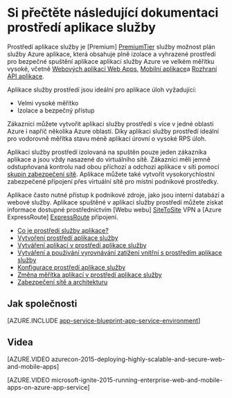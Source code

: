 <properties 
    pageTitle="Prostředí aplikace služeb | Microsoft Azure" 
    description="Co je prostředí aplikace služby Azure? Úvod do prostředí aplikace služeb." 
    keywords="Azure aplikace služby prostředí virtuální sítě, zabezpečené sítě"
    services="app-service" 
    documentationCenter="" 
    authors="stefsch" 
    manager="wpickett" 
    editor=""/>

<tags 
    ms.service="app-service" 
    ms.workload="na" 
    ms.tgt_pltfrm="na" 
    ms.devlang="na" 
    ms.topic="article" 
    ms.date="10/04/2016" 
    ms.author="stefsch"/>

# <a name="app-service-environment-documentation"></a>Si přečtěte následující dokumentaci prostředí aplikace služby

Prostředí aplikace služby je [Premium] [ PremiumTier] služby možnost plán služby Azure aplikace, která obsahuje plně izolace a vyhrazené prostředí pro bezpečné spuštění aplikace aplikaci služby Azure ve velkém měřítku vysoké, včetně [Webových aplikací Web Apps][WebApps], [Mobilní aplikace][MobileApps]a [Rozhraní API aplikace][APIApps].  

Aplikace služby prostředí jsou ideální pro aplikace úloh vyžadující:

- Velmi vysoké měřítko
- Izolace a bezpečný přístup

Zákazníci můžete vytvořit aplikaci služby prostředí s více v jedné oblasti Azure i napříč několika Azure oblastí.  Díky aplikaci služby prostředí ideální pro vodorovně měřítka stavu méně aplikací úrovní o vysoké RPS úloh.

Aplikaci služby prostředí izolovaná na spuštěn pouze jeden zákazníka aplikace a jsou vždy nasazené do virtuálního sítě.  Zákazníci měli jemně odstupňovaná kontrolu nad obou příchozí a odchozí aplikace v síti pomocí [skupin zabezpečení sítě][NetworkSecurityGroups].  Aplikace můžete také vytvořit vysokorychlostní zabezpečené připojení přes virtuální sítě pro místní podnikové prostředky.

Aplikace často nutné přístup k podnikové zdroje, jako jsou interní databází a webové služby.  Aplikace spuštěné v aplikaci služby prostředí můžete získat informace dostupné prostřednictvím [Webu webu] [ SiteToSite] VPN a [Azure ExpressRoute] [ ExpressRoute] připojení.

* [Co je prostředí služby aplikace?](../app-service-web/app-service-app-service-environment-intro.md)
* [Vytvoření prostředí aplikace služby](../app-service-web/app-service-web-how-to-create-an-app-service-environment.md)
* [Vytváření aplikací v prostředí aplikace služby](../app-service-web/app-service-web-how-to-create-a-web-app-in-an-ase.md)
* [Vytváření a používání vyrovnávání zatížení vnitřní s prostředím aplikace služby](../app-service-web/app-service-environment-with-internal-load-balancer.md)
* [Konfigurace prostředí aplikace služby](../app-service-web/app-service-web-configure-an-app-service-environment.md) 
* [Změna měřítka aplikací v prostředí aplikace služby](../app-service-web/app-service-web-scale-a-web-app-in-an-app-service-environment.md)
* [Zabezpečení sítě a architekturu](../app-service-web/app-service-app-service-environment-network-architecture-overview.md)

## <a name="how-tos"></a>Jak společnosti

[AZURE.INCLUDE [app-service-blueprint-app-service-environment](../../includes/app-service-blueprint-app-service-environment.md)]


## <a name="videos"></a>Videa
[AZURE.VIDEO azurecon-2015-deploying-highly-scalable-and-secure-web-and-mobile-apps]

[AZURE.VIDEO microsoft-ignite-2015-running-enterprise-web-and-mobile-apps-on-azure-app-service]


<!-- LINKS -->
[PremiumTier]: http://azure.microsoft.com/pricing/details/app-service/
[WebApps]: http://azure.microsoft.com/documentation/articles/app-service-web-overview/
[MobileApps]: http://azure.microsoft.com/documentation/articles/app-service-mobile-value-prop-preview/
[APIApps]: http://azure.microsoft.com/documentation/articles/app-service-api-apps-why-best-platform/
[NetworkSecurityGroups]: https://azure.microsoft.com/documentation/articles/virtual-networks-nsg/
[SiteToSite]: https://azure.microsoft.com/documentation/articles/vpn-gateway-site-to-site-create/
[ExpressRoute]: http://azure.microsoft.com/services/expressroute/
